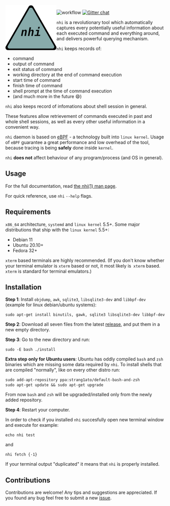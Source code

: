 <img src="doc/nhi-logo-200x200.png" align="left">

![workflow](https://github.com/strang1ato/nhi/actions/workflows/ci.yml/badge.svg)
[![Gitter chat](https://badges.gitter.im/gitterHQ/gitter.png)](https://gitter.im/nhi-project/community)

`nhi` is a revolutionary tool which automatically captures every potentially useful information
about each executed command and everything around, and delivers powerful querying mechanism.

`nhi` keeps records of:
- command
- output of command
- exit status of command
- working directory at the end of command execution
- start time of command
- finish time of command
- shell prompt at the time of command execution
- (and much more in the future :smile:)

`nhi` also keeps record of infomations about shell session in general.

These features allow retrievement of commands executed in past and whole shell sessions,
as well as every other useful information in a convenient way.

`nhi` daemon is based on [eBPF](https://ebpf.io/) - a technology built into `linux kernel`.
Usage of `eBPF` guarantee a great performance and low overhead of the tool, because tracing is being **safely** done inside `kernel`.

`nhi` **does not** affect behaviour of any program/process (and OS in general).

## Usage
For the full documentation, read [the nhi(1) man page](https://htmlpreview.github.io/?https://github.com/strang1ato/nhi/blob/main/doc/nhi.1.html).

For quick reference, use `nhi` `--help` flags.

## Requirements
`x86_64` architecture, `systemd` and `linux kernel` 5.5+.
Some major distributions that ship with the `linux kernel` 5.5+:
- Debian 11
- Ubuntu 20.10+
- Fedora 32+

`xterm` based terminals are highly recommended. (If you don't know whether your terminal emulator is `xterm` based or not, it most likely is` xterm` based. `xterm` is standard for terminal emulators.)

## Installation
**Step 1**: Install `objdump`, `awk`, `sqlite3`, `libsqlite3-dev` and `libbpf-dev` (example for linux debian/ubuntu systems):

    sudo apt-get install binutils, gawk, sqlite3 libsqlite3-dev libbpf-dev

**Step 2**: Download all seven files from the latest [release](https://github.com/strang1ato/nhi/releases), and put them in a new empty directory.

**Step 3**: Go to the new directory and run:

    sudo -E bash ./install

**Extra step only for Ubuntu users**:
Ubuntu has oddly compiled `bash` and `zsh` binaries which are missing some data required by `nhi`. To install shells that are compiled "normally", like on every other distro run:

    sudo add-apt-repository ppa:strang1ato/default-bash-and-zsh
    sudo apt-get update && sudo apt-get upgrade

From now `bash` and `zsh` will be upgraded/installed only from the newly added repository.

**Step 4**: Restart your computer.

In order to check if you installed `nhi` succesfully open new terminal window and execute for example:

    echo nhi test

and

    nhi fetch {-1}

If your terminal output "duplicated" it means that `nhi` is properly installed.

## Contributions
Contributions are welcome! Any tips and suggestions are appreciated. If you found any bug feel free to submit a new [issue](https://github.com/strang1ato/nhi/issues).
